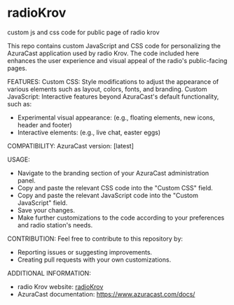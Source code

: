 # radioKrov
custom js and css code for public page of radio krov


This repo contains custom JavaScript and CSS code for personalizing the AzuraCast application used by radio Krov. The code included here enhances the user experience and visual appeal of the radio's public-facing pages.

FEATURES:
Custom CSS: Style modifications to adjust the appearance of various elements such as layout, colors, fonts, and branding.
Custom JavaScript: Interactive features beyond AzuraCast's default functionality, such as:
  - Experimental visual appearance: (e.g., floating elements, new icons, header and footer)
  - Interactive elements: (e.g., live chat, easter eggs)

COMPATIBILITY:
AzuraCast version: [latest]

USAGE:
- Navigate to the branding section of your AzuraCast administration panel.
- Copy and paste the relevant CSS code into the "Custom CSS" field.
- Copy and paste the relevant JavaScript code into the "Custom JavaScript" field.
- Save your changes.
- Make further customizations to the code according to your preferences and radio station's needs. 

CONTRIBUTION:
Feel free to contribute to this repository by:
  - Reporting issues or suggesting improvements.
  - Creating pull requests with your own customizations.

ADDITIONAL INFORMATION:
- radio Krov website: [radioKrov](http://radiotalas.dckrov.rs/public/dckrov)
- AzuraCast documentation: https://www.azuracast.com/docs/
